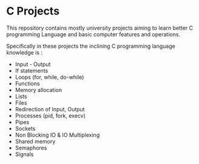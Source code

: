 # C Projects

This repository contains mostly university projects aiming to 
learn better C programming Language and basic computer features 
and operations. <br />

Specifically in these projects the inclining C programming language 
knowledge is : <br />

- Input - Output <br />
- If statements <br />
- Loops (for, while, do-while) <br />
- Functions <br />
- Memory allocation <br />
- Lists <br />
- Files <br />
- Redirection of Input, Output <br />
- Processes (pid, fork, execv) <br />
- Pipes <br />
- Sockets <br />
- Non Blocking IO & IO Multiplexing <br />
- Shared memory <br />
- Semaphores <br />
- Signals <br />
